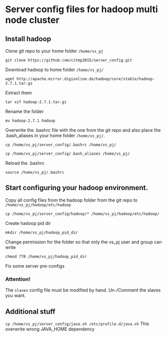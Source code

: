 # Server config files for hadoop multi node cluster


## Install hadoop

Clone git repo to your home folder `/home/vs_pj`

`git clone https://github.com/citmp2015/server_config.git`

Download hadoop to home folder `/home/vs_pj/`

`wget http://apache.mirror.digionline.de/hadoop/core/stable/hadoop-2.7.1.tar.gz`

Extract them

`tar xzf hadoop-2.7.1.tar.gz`

Rename the folder

`mv hadoop-2.7.1 hadoop`

Overwrite the .bashrc file with the one from the git repo and also place the .bash_aliases in your home folder `/home/vs_pj/`.

`cp /home/vs_pj/server_config/.bashrc /home/vs_pj/`

`cp /home/vs_pj/server_config/.bash_aliases /home/vs_pj/`

Reload the .bashrc

`source /home/vs_pj/.bashrc`

## Start configuring your hadoop environment.

Copy all config files from the hadoop folder from the git repo to `/home/vs_pj/hadoop/etc/hadoop`

`cp /home/vs_pj/server_config/hadoop/* /home/vs_pj/hadoop/etc/hadoop/`

Create hadoop pid dir

`mkdir /home/vs_pj/hadoop_pid_dir`

Change permission for the folder so that only the vs_pj user and group can write

`chmod 770 /home/vs_pj/hadoop_pid_dir`

Fix some server pre-configs

### Attention!
The `slaves` config file must be modified by hand. Un-/Comment the slaves you want.

## Additional stuff

`cp /home/vs_pj/server_config/java.sh /etc/profile.d/java.sh`
This overwrite wrong JAVA_HOME dependency
